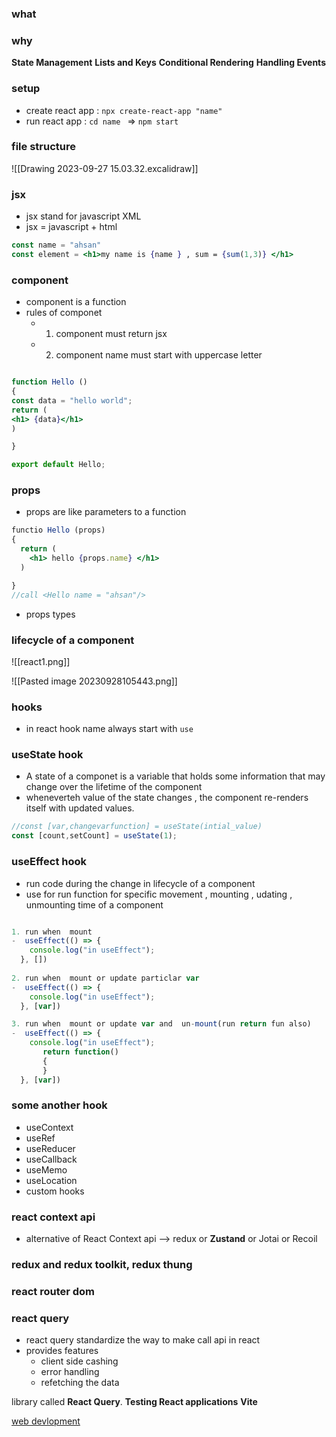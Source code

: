 
### what

### why





**State Management**
**Lists and Keys**
**Conditional Rendering**
**Handling Events**

### setup
- create react app : `npx create-react-app "name"`
-  run react app :   `cd name ` => `npm start`

### file structure
![[Drawing 2023-09-27 15.03.32.excalidraw]]

### jsx
- jsx stand for javascript XML 
- jsx = javascript + html 
```jsx
const name = "ahsan"
const element = <h1>my name is {name } , sum = {sum(1,3)} </h1> 
```


###  component
- component is a function 
- rules of componet
   - 1. component must return jsx
   - 2. component name must start with uppercase letter
```jsx

function Hello ()
{
const data = "hello world";
return (
<h1> {data}</h1>
)

}

export default Hello;
```


### props
- props are like parameters to a function 
```jsx
functio Hello (props)
{
  return (
    <h1> hello {props.name} </h1>
  )

}
//call <Hello name = "ahsan"/>
```
- props types

### lifecycle of a component
![[react1.png]]

![[Pasted image 20230928105443.png]]

### hooks
- in react hook name always start with `use`


### useState hook
- A state of a componet is a variable that holds some information that may change over the lifetime of the component
- wheneverteh value of the state changes , the component re-renders itself with updated values.
```jsx
//const [var,changevarfunction] = useState(intial_value)
const [count,setCount] = useState(1);

```


### useEffect hook
- run code during the change in lifecycle of a component
- use for run function for specific movement , mounting , udating , unmounting time of a component
```jsx

1. run when  mount 
-  useEffect(() => {
    console.log("in useEffect");
  }, [])
 
2. run when  mount or update particlar var
-  useEffect(() => {
    console.log("in useEffect");
  }, [var])

3. run when  mount or update var and  un-mount(run return fun also)
-  useEffect(() => {
    console.log("in useEffect");
       return function()
       {
       }
  }, [var])

```

### some another hook
- useContext
- useRef
- useReducer
- useCallback
- useMemo
- useLocation
- custom hooks

### react context api
- alternative of  React Context api -->   redux or **Zustand**  or Jotai or Recoil

### redux and redux toolkit, redux thung
### react router dom


### react query
- react query standardize the way to make call api in react
- provides features 
   - client side cashing
   - error handling
   - refetching the data
   


library called **React Query**.
**Testing React applications**
**Vite**


[web devlopment](WEB_DEVLOPMENT)

